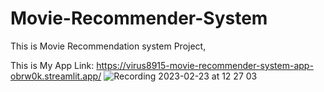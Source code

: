 # Movie-Recommender-System
This is Movie Recommendation system Project,


This is My App Link:
https://virus8915-movie-recommender-system-app-obrw0k.streamlit.app/
![Recording 2023-02-23 at 12 27 03](https://user-images.githubusercontent.com/117761581/220839482-7797d8c4-2bc2-4f3b-99a4-bfd96df7b6d3.gif)
